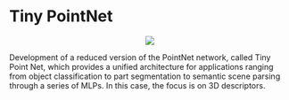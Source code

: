 # Tiny PointNet

<p align="center">
  <img src="https://stanford.edu/~rqi/pointnet/images/pointnet.jpg" /> 
</p>

Development of a reduced version of the PointNet network, called Tiny Point Net, which provides a unified architecture for applications ranging from object classification to part segmentation to semantic scene parsing through a series of MLPs. In this case, the focus is on 3D descriptors.

